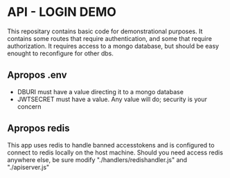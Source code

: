 # API - LOGIN DEMO

This repositary contains basic code for demonstrational purposes. It contains some routes that require authentication, and some that require authorization.
It requires access to a mongo database, but should be easy enought to reconfigure for other dbs.

## Apropos .env

- DBURI must have a value directing it to a mongo database
- JWTSECRET must have a value. Any value will do; security is your concern

## Apropos redis

This app uses redis to handle banned accesstokens and is configured to connect to redis locally on the host machine. Should
you need access redis anywhere else, be sure modify "./handlers/redishandler.js" and "./apiserver.js"
